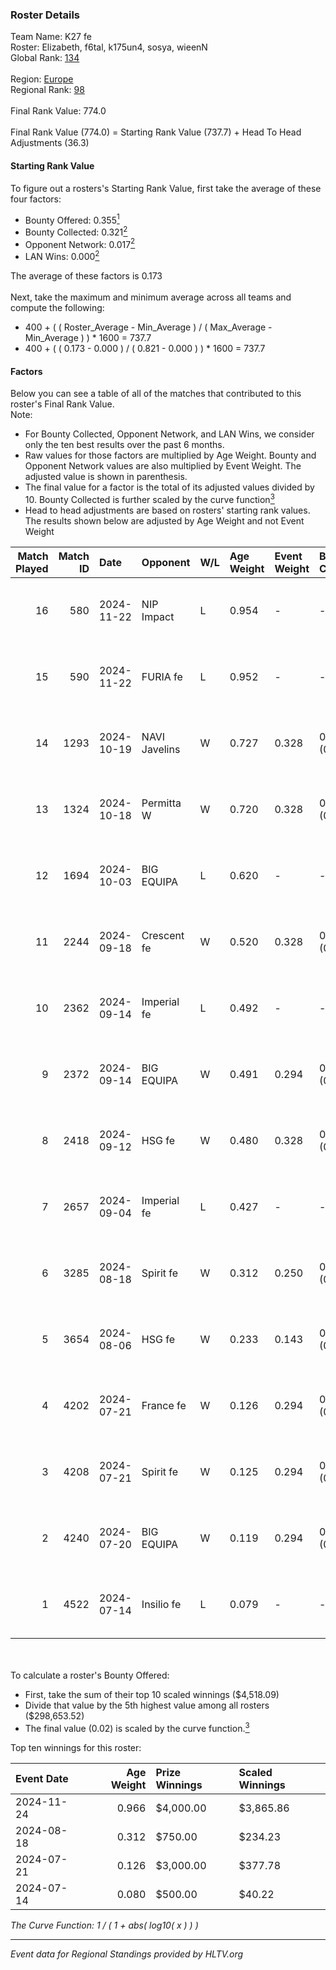 ### Roster Details<br />
Team Name: K27 fe<br />
Roster: Elizabeth, f6tal, k175un4, sosya, wieenN<br />
Global Rank: [134](../../standings_global_2024_12_31.md)<br />
<br />
Region: [Europe]( ../../standings_europe_2024_12_31.md)<br />
Regional Rank: [98]( ../../standings_europe_2024_12_31.md)<br />
<br />
Final Rank Value:  774.0<br />
<br />
Final Rank Value (774.0) = Starting Rank Value (737.7) + Head To Head Adjustments (36.3)<br />

#### Starting Rank Value<br />
To figure out a rosters's Starting Rank Value, first take the average of these four factors:<br />
- Bounty Offered: 0.355[<sup>1</sup>](#table2)
- Bounty Collected: 0.321[<sup>2</sup>](#table1)
- Opponent Network: 0.017[<sup>2</sup>](#table1)
- LAN Wins: 0.000[<sup>2</sup>](#table1)

The average of these factors is 0.173<br />
<br />
Next, take the maximum and minimum average across all teams and compute the following:<br />
- 400 + ( ( Roster_Average - Min_Average ) / ( Max_Average - Min_Average ) ) * 1600 = 737.7
- 400 + ( ( 0.173 - 0.000 ) / ( 0.821 - 0.000 ) ) * 1600 = 737.7


#### Factors<br />
Below you can see a table of all of the matches that contributed to this roster's Final Rank Value.<br />
Note:<br />

- For Bounty Collected, Opponent Network, and LAN Wins, we consider only the ten best results over the past 6 months.
- Raw values for those factors are multiplied by Age Weight. Bounty and Opponent Network values are also multiplied by Event Weight. The adjusted value is shown in parenthesis.
- The final value for a factor is the total of its adjusted values divided by 10. Bounty Collected is further scaled by the curve function[<sup>3</sup>](#curveFunction)
- Head to head adjustments are based on rosters' starting rank values. The results shown below are adjusted by Age Weight and not Event Weight
<span id="table1"></span><br />


| Match Played | Match ID | Date       | Opponent      | W/L | Age Weight | Event Weight | Bounty Collected | Opponent Network | LAN Wins  | H2H Adj. | Roster                                   |
| -: | -: | :- | :- | :- | :- | :- | :- | :- | :- | -: | :- |
|           16 |      580 | 2024-11-22 | NIP Impact    | L   | 0.954      | -            | -                | -                | -         |   -14.04 | Elizabeth, f6tal, k175un4, sosya, wieenN |
|           15 |      590 | 2024-11-22 | FURIA fe      | L   | 0.952      | -            | -                | -                | -         |    -2.21 | Elizabeth, f6tal, k175un4, sosya, wieenN |
|           14 |     1293 | 2024-10-19 | NAVI Javelins | W   | 0.727      | 0.328        | 0.258 (0.062)    | 0.399 (0.095)    | 0 (0.000) |    21.23 | Elizabeth, f6tal, k175un4, sosya, wieenN |
|           13 |     1324 | 2024-10-18 | Permitta W    | W   | 0.720      | 0.328        | 0.006 (0.001)    | 0.055 (0.013)    | 0 (0.000) |     7.46 | Elizabeth, f6tal, k175un4, sosya, wieenN |
|           12 |     1694 | 2024-10-03 | BIG EQUIPA    | L   | 0.620      | -            | -                | -                | -         |    -7.56 | Elizabeth, f6tal, k175un4, sosya, wieenN |
|           11 |     2244 | 2024-09-18 | Crescent fe   | W   | 0.520      | 0.328        | 0.003 (0.001)    | 0.035 (0.006)    | 0 (0.000) |     5.25 | Elizabeth, f6tal, k175un4, sosya, wieenN |
|           10 |     2362 | 2024-09-14 | Imperial fe   | L   | 0.492      | -            | -                | -                | -         |    -1.12 | Elizabeth, f6tal, k175un4, sosya, wieenN |
|            9 |     2372 | 2024-09-14 | BIG EQUIPA    | W   | 0.491      | 0.294        | 0.042 (0.006)    | 0.141 (0.020)    | 0 (0.000) |     9.69 | Elizabeth, f6tal, k175un4, sosya, wieenN |
|            8 |     2418 | 2024-09-12 | HSG fe        | W   | 0.480      | 0.328        | 0.005 (0.001)    | 0.075 (0.012)    | 0 (0.000) |     6.04 | Elizabeth, f6tal, k175un4, sosya, wieenN |
|            7 |     2657 | 2024-09-04 | Imperial fe   | L   | 0.427      | -            | -                | -                | -         |    -0.91 | Elizabeth, f6tal, k175un4, sosya, wieenN |
|            6 |     3285 | 2024-08-18 | Spirit fe     | W   | 0.312      | 0.250        | 0.007 (0.001)    | 0.117 (0.009)    | 0 (0.000) |     3.89 | Elizabeth, k175un4, Margo, sosya, wieenN |
|            5 |     3654 | 2024-08-06 | HSG fe        | W   | 0.233      | 0.143        | 0.005 (0.000)    | 0.075 (0.003)    | 0 (0.000) |     2.95 | Elizabeth, f6tal, k175un4, sosya, wieenN |
|            4 |     4202 | 2024-07-21 | France fe     | W   | 0.126      | 0.294        | 0.121 (0.004)    | 0.167 (0.006)    | 0 (0.000) |     3.19 | Elizabeth, f6tal, k175un4, sosya, wieenN |
|            3 |     4208 | 2024-07-21 | Spirit fe     | W   | 0.125      | 0.294        | 0.007 (0.000)    | 0.117 (0.004)    | 0 (0.000) |     1.60 | Elizabeth, f6tal, k175un4, sosya, wieenN |
|            2 |     4240 | 2024-07-20 | BIG EQUIPA    | W   | 0.119      | 0.294        | 0.042 (0.001)    | 0.141 (0.005)    | 0 (0.000) |     2.47 | Elizabeth, f6tal, k175un4, sosya, wieenN |
|            1 |     4522 | 2024-07-14 | Insilio fe    | L   | 0.079      | -            | -                | -                | -         |    -1.62 | Elizabeth, f6tal, k175un4, t4tty, wieenN |

<br />
<span id="table2"></span><br />
To calculate a roster's Bounty Offered:<br />

- First, take the sum of their top 10 scaled winnings ($4,518.09)
- Divide that value by the 5th highest value among all rosters ($298,653.52)
- The final value (0.02) is scaled by the curve function.[<sup>3</sup>](#curveFunction)

Top ten winnings for this roster:<br />

| Event Date | Age Weight | Prize Winnings | Scaled Winnings |
| :- | -: | :- | :- |
| 2024-11-24 |      0.966 | $4,000.00      | $3,865.86       |
| 2024-08-18 |      0.312 | $750.00        | $234.23         |
| 2024-07-21 |      0.126 | $3,000.00      | $377.78         |
| 2024-07-14 |      0.080 | $500.00        | $40.22          |


<span id="curveFunction"></span>_The Curve Function: 1 / ( 1 + abs( log10( x ) ) )_<br />

---
_Event data for Regional Standings provided by HLTV.org_<br />
